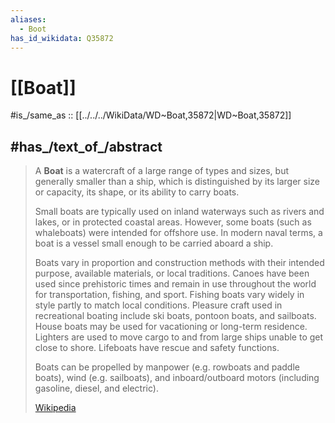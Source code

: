 ```yaml
---
aliases:
  - Boot
has_id_wikidata: Q35872
---
```


# [[Boat]] 

#is_/same_as :: [[../../../WikiData/WD~Boat,35872|WD~Boat,35872]] 

## #has_/text_of_/abstract 

> A **Boat** is a watercraft of a large range of types and sizes, but generally smaller than a ship, 
> which is distinguished by its larger size or capacity, its shape, or its ability to carry boats.
>
> Small boats are typically used on inland waterways such as rivers and lakes, or in protected coastal areas. However, some boats (such as whaleboats) were intended for offshore use. In modern naval terms, a boat is a vessel small enough to be carried aboard a ship.
>
> Boats vary in proportion and construction methods with their intended purpose, available materials, or local traditions. Canoes have been used since prehistoric times and remain in use throughout the world for transportation, fishing, and sport. Fishing boats vary widely in style partly to match local conditions. Pleasure craft used in recreational boating include ski boats, pontoon boats, and sailboats. House boats may be used for vacationing or long-term residence. Lighters are used to move cargo to and from large ships unable to get close to shore. Lifeboats have rescue and safety functions.
>
> Boats can be propelled by manpower (e.g. rowboats and paddle boats), wind  (e.g. sailboats), and inboard/outboard motors (including gasoline, diesel, and electric).
>
> [Wikipedia](https://en.wikipedia.org/wiki/Boat) 

